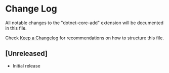 # Change Log

All notable changes to the "dotnet-core-add" extension will be documented in this file.

Check [Keep a Changelog](http://keepachangelog.com/) for recommendations on how to structure this file.

## [Unreleased]

- Initial release